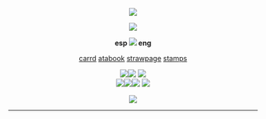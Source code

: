 

<p align="center">
<img src="https://64.media.tumblr.com/9fd58a223da5e52b91d47881cf65c269/c3f2bfed2dca505a-71/s1280x1920/8d02d53e1c85f858ce0e5168c3b2efd7fbeff53c.pnj"/>
</p>

<p align="center">
<img src="https://files.catbox.moe/9dmuna.png"/>
</p>
<div align="center">
  
**esp <img src="https://watermelon.crd.co/assets/images/gallery05/267c3a89.gif?v=6332de85"/> eng**
</p>

<div align="center">
  
[carrd](https://5t4rs.carrd.co) [atabook](https://star-platinum.atabook.org) [strawpage](https://5t4r.straw.page) [stamps](https://github.com/m4inecoons/bobtail/blob/main/README.md)

![](https://64.media.tumblr.com/876b0724a4b1981926a7ee492bea26ea/8c49db604b0f3002-c2/s100x200/5206ef4fed572577630e88409c3b236a0fead767.gifv)![](https://64.media.tumblr.com/a306775b3f4f48fbebd86ddd73f82db7/509dca664f2eb5e4-8d/s250x400/3cd4760590484142a53390d51a3942bc230a79e4.gifv) ![](https://64.media.tumblr.com/2a9f66bdeaee6005ec867d9d1452bf33/509dca664f2eb5e4-ad/s100x200/40ac8fd7122f8272e2ce88c59c2e0fea60be2cab.png)  <br> ![](https://gifcity.carrd.co/assets/images/gallery60/243501eb.gif?v=b2f08ae6)![](https://64.media.tumblr.com/f5fef25acda1bb86042339a90bd5cc9a/509dca664f2eb5e4-3c/s100x200/278163902e96a3baf6ff9db097677f9a5285aa77.gifv)![](https://64.media.tumblr.com/4f1c45ed7264be970a5d0ca432f87feb/57afcf8767df6163-b2/s100x200/2fbe2c1084700f0ebc9f2e42f55aac2449994dac.gifv) ![](https://64.media.tumblr.com/4edba2d9d105f7afae27739cf85a54fc/6f072ea04e7b6c72-f5/s250x400/73e0528fcc53407df608fe5137206e35e7458060.gifv)

![](https://komarev.com/ghpvc/?username=star-pIatinum&color=393939&style=flat-square&label=profile+views)

***
